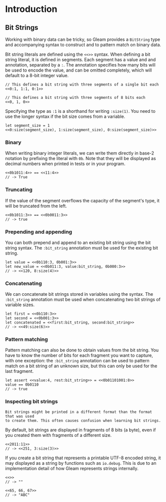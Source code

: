 # Introduction

## Bit Strings

Working with binary data can be tricky, so Gleam provides a `BitString` type and accompanying syntax to construct and to pattern match on binary data.

Bit string literals are defined using the `<<>>` syntax. When defining a bit string literal, it is defined in segments. Each segment has a value and and annotation, separated by a `:`. The annotation specifies how many bits will be used to encode the value, and can be omitted completely, which will default to a 8-bit integer value.

```gleam
// This defines a bit string with three segments of a single bit each
<<0:1, 1:1, 0:1>>

// This defines a bit string with three segments of 8 bits each
<<0, 1, 0>>
```

Specifying the type as `:1` is a shorthand for writing `:size(1)`. You need to use the longer syntax if the bit size comes from a variable.

```gleam
let segment_size = 1
<<0:size(segment_size), 1:size(segment_size), 0:size(segment_size)>>
```

### Binary

When writing binary integer literals, we can write them directly in base-2 notation by prefixing the literal with `0b`. Note that they will be displayed as decimal numbers when printed in tests or in your program.

```gleam
<<0b1011:4>> == <<11:4>>
// -> True
```

### Truncating

If the value of the segment overflows the capacity of the segment's type, it will be truncated from the left.

```gleam
<<0b1011:3>> == <<0b0011:3>>
// -> true
```

### Prepending and appending

You can both prepend and append to an existing bit string using the bit string syntax. The `:bit_string` annotation must be used for the existing bit string.

```gleam
let value = <<0b110:3, 0b001:3>>
let new_value = <<0b011:3, value:bit_string, 0b000:3>>
// -> <<120, 8:size(4)>>
```

### Concatenating

We can concatenate bit strings stored in variables using the syntax. The `:bit_string` annotation must be used when concatenating two bit strings of variable sizes.

```gleam
let first = <<0b110:3>>
let second = <<0b001:3>>
let concatenated = <<first:bit_string, second:bit_string>>
// -> <<49:size(6)>>
```

### Pattern matching

Pattern matching can also be done to obtain values from the bit string. You have to know the number of bits for each fragment you want to capture, with one exception: the `:bit_string` annotation can be used to pattern match on a bit string of an unknown size, but this can only be used for the last fragment.

```gleam
let assert <<value:4, rest:bit_string>> = <<0b01101001:8>>
value == 0b0110
// -> true
```

### Inspecting bit strings

~~~~exercism/note
Bit strings might be printed in a different format than the format that was used
to create them. This often causes confusion when learning bit strings.
~~~~

By default, bit strings are displayed in fragments of 8 bits (a byte), even if you created them with fragments of a different size.

```gleam
<<2011:11>>
// -> <<251, 3:size(3)>>
```

If you create a bit string that represents a printable UTF-8 encoded string, it may displayed as a string by functions such as `io.debug`. This is due to an implementation detail of how Gleam represents strings internally.

```gleam
<<>>
// -> ""

<<65, 66, 67>>
// -> "ABC"
```
